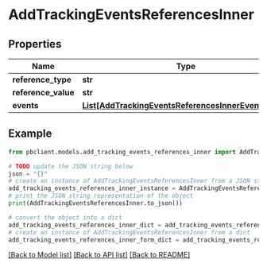 # AddTrackingEventsReferencesInner


## Properties

Name | Type | Description | Notes
------------ | ------------- | ------------- | -------------
**reference_type** | **str** |  | [optional] 
**reference_value** | **str** |  | [optional] 
**events** | [**List[AddTrackingEventsReferencesInnerEventsInner]**](AddTrackingEventsReferencesInnerEventsInner.md) |  | [optional] 

## Example

```python
from pbclient.models.add_tracking_events_references_inner import AddTrackingEventsReferencesInner

# TODO update the JSON string below
json = "{}"
# create an instance of AddTrackingEventsReferencesInner from a JSON string
add_tracking_events_references_inner_instance = AddTrackingEventsReferencesInner.from_json(json)
# print the JSON string representation of the object
print(AddTrackingEventsReferencesInner.to_json())

# convert the object into a dict
add_tracking_events_references_inner_dict = add_tracking_events_references_inner_instance.to_dict()
# create an instance of AddTrackingEventsReferencesInner from a dict
add_tracking_events_references_inner_form_dict = add_tracking_events_references_inner.from_dict(add_tracking_events_references_inner_dict)
```
[[Back to Model list]](../README.md#documentation-for-models) [[Back to API list]](../README.md#documentation-for-api-endpoints) [[Back to README]](../README.md)


